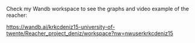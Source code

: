 Check my Wandb workspace to see the graphs and video example of the reacher:

https://wandb.ai/krkcdeniz15-university-of-twente/Reacher_project_deniz/workspace?nw=nwuserkrkcdeniz15
